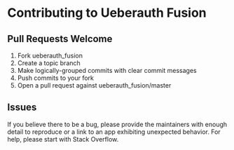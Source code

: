 # Contributing to Ueberauth Fusion

## Pull Requests Welcome

1. Fork ueberauth_fusion
2. Create a topic branch
3. Make logically-grouped commits with clear commit messages
4. Push commits to your fork
5. Open a pull request against ueberauth_fusion/master

## Issues

If you believe there to be a bug, please provide the maintainers with enough
detail to reproduce or a link to an app exhibiting unexpected behavior. For
help, please start with Stack Overflow.

